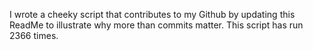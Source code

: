 I wrote a cheeky script that contributes to my Github by updating this ReadMe to illustrate why more than commits matter. This script has run 2366 times.